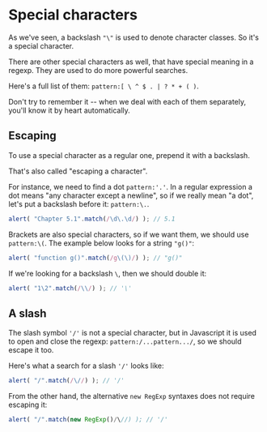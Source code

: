 
# Special characters

As we've seen, a backslash `"\"` is used to denote character classes. So it's a special character.

There are other special characters as well, that have special meaning in a regexp. They are used to do more powerful searches.

Here's a full list of them: `pattern:[ \ ^ $ . | ? * + ( )`.

Don't try to remember it -- when we deal with each of them separately, you'll know it by heart automatically.

## Escaping

To use a special character as a regular one, prepend it with a backslash.

That's also called "escaping a character".

For instance, we need to find a dot `pattern:'.'`. In a regular expression a dot means "any character except a newline", so if we really mean "a dot", let's put a backslash before it: `pattern:\.`.

```js run
alert( "Chapter 5.1".match(/\d\.\d/) ); // 5.1
```

Brackets are also special characters, so if we want them, we should use `pattern:\(`. The example below looks for a string `"g()"`:

```js run
alert( "function g()".match(/g\(\)/) ); // "g()"
```

If we're looking for a backslash `\`, then we should double it:

```js run
alert( "1\2".match(/\\/) ); // '\'
```

## A slash

The slash symbol `'/'` is not a special character, but in Javascript it is used to open and close the regexp: `pattern:/...pattern.../`, so we should escape it too.

Here's what a search for a slash `'/'` looks like:

```js run
alert( "/".match(/\//) ); // '/'
```

From the other hand, the alternative `new RegExp` syntaxes does not require escaping it:

```js run
alert( "/".match(new RegExp()/\//) ); // '/'
```
